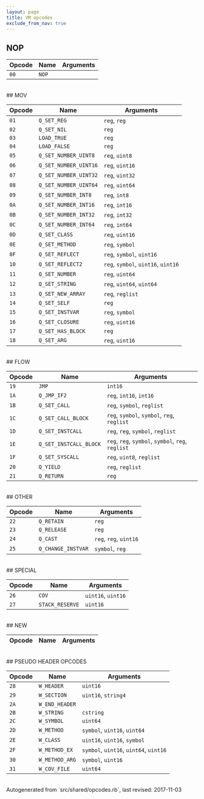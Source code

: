 ```yaml
---
layout: page
title: VM opcodes
exclude_from_nav: true
---
```


## NOP

|Opcode |Name    |Arguments|
|-------|--------|---------|
|`00`|`NOP`||

<br>
## MOV

|Opcode |Name    |Arguments|
|-------|--------|---------|
|`01`|`Q_SET_REG`|`reg`, `reg`|
|`02`|`Q_SET_NIL`|`reg`|
|`03`|`LOAD_TRUE`|`reg`|
|`04`|`LOAD_FALSE`|`reg`|
|`05`|`Q_SET_NUMBER_UINT8`|`reg`, `uint8`|
|`06`|`Q_SET_NUMBER_UINT16`|`reg`, `uint16`|
|`07`|`Q_SET_NUMBER_UINT32`|`reg`, `uint32`|
|`08`|`Q_SET_NUMBER_UINT64`|`reg`, `uint64`|
|`09`|`Q_SET_NUMBER_INT8`|`reg`, `int8`|
|`0A`|`Q_SET_NUMBER_INT16`|`reg`, `int16`|
|`0B`|`Q_SET_NUMBER_INT32`|`reg`, `int32`|
|`0C`|`Q_SET_NUMBER_INT64`|`reg`, `int64`|
|`0D`|`Q_SET_CLASS`|`reg`, `uint16`|
|`0E`|`Q_SET_METHOD`|`reg`, `symbol`|
|`0F`|`Q_SET_REFLECT`|`reg`, `symbol`, `uint16`|
|`10`|`Q_SET_REFLECT2`|`reg`, `symbol`, `uint16`, `uint16`|
|`11`|`Q_SET_NUMBER`|`reg`, `uint64`|
|`12`|`Q_SET_STRING`|`reg`, `uint64`, `uint64`|
|`13`|`Q_SET_NEW_ARRAY`|`reg`, `reglist`|
|`14`|`Q_SET_SELF`|`reg`|
|`15`|`Q_SET_INSTVAR`|`reg`, `symbol`|
|`16`|`Q_SET_CLOSURE`|`reg`, `uint16`|
|`17`|`Q_SET_HAS_BLOCK`|`reg`|
|`18`|`Q_SET_ARG`|`reg`, `uint16`|

<br>
## FLOW

|Opcode |Name    |Arguments|
|-------|--------|---------|
|`19`|`JMP`|`int16`|
|`1A`|`Q_JMP_IF2`|`reg`, `int16`, `int16`|
|`1B`|`Q_SET_CALL`|`reg`, `symbol`, `reglist`|
|`1C`|`Q_SET_CALL_BLOCK`|`reg`, `symbol`, `symbol`, `reg`, `reglist`|
|`1D`|`Q_SET_INSTCALL`|`reg`, `reg`, `symbol`, `reglist`|
|`1E`|`Q_SET_INSTCALL_BLOCK`|`reg`, `reg`, `symbol`, `symbol`, `reg`, `reglist`|
|`1F`|`Q_SET_SYSCALL`|`reg`, `uint8`, `reglist`|
|`20`|`Q_YIELD`|`reg`, `reglist`|
|`21`|`Q_RETURN`|`reg`|

<br>
## OTHER

|Opcode |Name    |Arguments|
|-------|--------|---------|
|`22`|`Q_RETAIN`|`reg`|
|`23`|`Q_RELEASE`|`reg`|
|`24`|`Q_CAST`|`reg`, `reg`, `uint16`|
|`25`|`Q_CHANGE_INSTVAR`|`symbol`, `reg`|

<br>
## SPECIAL

|Opcode |Name    |Arguments|
|-------|--------|---------|
|`26`|`COV`|`uint16`, `uint16`|
|`27`|`STACK_RESERVE`|`uint16`|

<br>
## NEW

|Opcode |Name    |Arguments|
|-------|--------|---------|

<br>
## PSEUDO HEADER OPCODES

|Opcode |Name    |Arguments|
|-------|--------|---------|
|`28`|`W_HEADER`|`uint16`|
|`29`|`W_SECTION`|`uint16`, `string4`|
|`2A`|`W_END_HEADER`||
|`2B`|`W_STRING`|`cstring`|
|`2C`|`W_SYMBOL`|`uint64`|
|`2D`|`W_METHOD`|`symbol`, `uint16`, `uint64`|
|`2E`|`W_CLASS`|`uint16`, `uint16`, `symbol`|
|`2F`|`W_METHOD_EX`|`symbol`, `uint16`, `uint64`, `uint16`|
|`30`|`W_METHOD_ARG`|`symbol`, `uint16`|
|`31`|`W_COV_FILE`|`uint64`|

<br>
Autogenerated from `src/shared/opcodes.rb`, last revised: 2017-11-03
